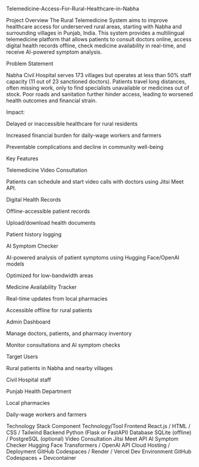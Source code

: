 Telemedicine-Access-For-Rural-Healthcare-in-Nabha

Project Overview
The Rural Telemedicine System aims to improve healthcare access for underserved rural areas, starting with Nabha and surrounding villages in Punjab, India. This system provides a multilingual telemedicine platform that allows patients to consult doctors online, access digital health records offline, check medicine availability in real-time, and receive AI-powered symptom analysis.

Problem Statement

Nabha Civil Hospital serves 173 villages but operates at less than 50% staff capacity (11 out of 23 sanctioned doctors). Patients travel long distances, often missing work, only to find specialists unavailable or medicines out of stock. Poor roads and sanitation further hinder access, leading to worsened health outcomes and financial strain.

Impact:

Delayed or inaccessible healthcare for rural residents

Increased financial burden for daily-wage workers and farmers

Preventable complications and decline in community well-being

Key Features

Telemedicine Video Consultation

Patients can schedule and start video calls with doctors using Jitsi Meet API.

Digital Health Records

Offline-accessible patient records

Upload/download health documents

Patient history logging

AI Symptom Checker

AI-powered analysis of patient symptoms using Hugging Face/OpenAI models

Optimized for low-bandwidth areas

Medicine Availability Tracker

Real-time updates from local pharmacies

Accessible offline for rural patients

Admin Dashboard

Manage doctors, patients, and pharmacy inventory

Monitor consultations and AI symptom checks

Target Users

Rural patients in Nabha and nearby villages

Civil Hospital staff

Punjab Health Department

Local pharmacies

Daily-wage workers and farmers

Technology Stack
Component	Technology/Tool
Frontend	React.js / HTML / CSS / Tailwind
Backend	Python (Flask or FastAPI)
Database	SQLite (offline) / PostgreSQL (optional)
Video Consultation	Jitsi Meet API
AI Symptom Checker	Hugging Face Transformers / OpenAI API
Cloud Hosting / Deployment	GitHub Codespaces / Render / Vercel
Dev Environment	GitHub Codespaces + Devcontainer
